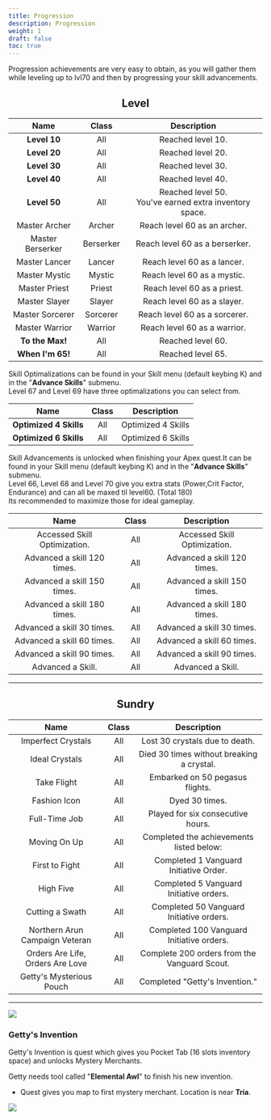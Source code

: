 ```yaml
---
title: Progression
description: Progression
weight: 1
draft: false
toc: true
---
```


Progression achievements are very easy to obtain, as you will gather them while leveling up to lvl70 and then by progressing your skill advancements.


<center>

## Level

</center>

|       **Name**       	| **Class** 	|                     **Description**                       	|
|:--------------------:	|:---------:	|:---------------------------------------------------------:	|
| **Level 10**         	|    All    	|                    Reached level 10.                      	|
| **Level 20**         	|    All    	|                    Reached level 20.                      	|
| **Level 30**         	|    All    	|                    Reached level 30.                      	|
| **Level 40**         	|    All    	|                    Reached level 40.                       	|
| **Level 50**         	|    All    	| Reached level 50. <br> You've earned extra inventory space. 	|
| Master Archer     	|   Archer  	|              Reach level 60 as an archer.                 	|
| Master Berserker   	| Berserker 	|             Reach level 60 as a berserker.                	|
| Master Lancer     	|   Lancer  	|               Reach level 60 as a lancer.                  	|
| Master Mystic     	|   Mystic  	|               Reach level 60 as a mystic.                     |
| Master Priest      	|   Priest  	|               Reach level 60 as a priest.                 	|
| Master Slayer     	|   Slayer  	|               Reach level 60 as a slayer.                 	|
| Master Sorcerer    	|  Sorcerer 	|              Reach level 60 as a sorcerer.                	|
| Master Warrior    	|  Warrior  	|              Reach level 60 as a warrior.                 	|
| **To the Max!**   	|    All    	|                    Reached level 60.                       	|
| **When I'm 65!**     	|    All    	|                    Reached level 65.                      	|

Skill Optimalizations can be found in your Skill menu (default keybing K) and in the "**Advance Skills**" submenu. <br>
Level 67 and Level 69 have three optimalizations you can select from.

|        **Name**        	| **Class** 	|   **Description**  	|
|:----------------------:	|:---------:	|:------------------:	|
| **Optimized 4 Skills** 	|    All    	| Optimized 4 Skills 	|
| **Optimized 6 Skills** 	|    All    	| Optimized 6 Skills 	|

Skill Advancements is unlocked when finishing your Apex quest.It can be found in your Skill menu (default keybing K) and in the "**Advance Skills**" submenu. <br>
Level 66, Level 68 and Level 70 give you extra stats (Power,Crit Factor, Endurance) and can all be maxed til level60. (Total 180) <br>
Its recommended to maximize those for ideal gameplay.

|           **Name**           	| **Class** 	|        **Description**       	|
|:----------------------------:	|:---------:	|:----------------------------:	|
| Accessed Skill Optimization. 	|    All    	| Accessed Skill Optimization. 	|
| Advanced a skill 120 times.  	|    All    	|  Advanced a skill 120 times. 	|
| Advanced a skill 150 times.  	|    All    	|  Advanced a skill 150 times. 	|
| Advanced a skill 180 times.  	|    All    	|  Advanced a skill 180 times. 	|
| Advanced a skill 30 times.   	|    All    	|  Advanced a skill 30 times.  	|
| Advanced a skill 60 times.   	|    All    	|  Advanced a skill 60 times.  	|
| Advanced a skill 90 times.   	|    All    	|  Advanced a skill 90 times.  	|
| Advanced a Skill.            	|    All    	|       Advanced a Skill.      	|

<hr/>

<center>

## Sundry

</center>

|             **Name**             	| **Class** 	|                **Description**               	|
|:--------------------------------:	|:---------:	|:--------------------------------------------:	|
| Imperfect Crystals               	|    All    	|        Lost 30 crystals due to death.        	|
| Ideal Crystals                   	|    All    	|   Died 30 times without breaking a crystal.  	|
| Take Flight                      	|    All    	|        Embarked on 50 pegasus flights.       	|
| Fashion Icon                     	|    All    	|                Dyed 30 times.                	|
| Full-Time Job                    	|    All    	|       Played for six consecutive hours.      	|
| Moving On Up                     	|    All    	|   Completed the achievements listed below:   	|
| First to Fight                   	|    All    	|    Completed 1 Vanguard Initiative Order.    	|
| High Five                        	|    All    	|    Completed 5 Vanguard Initiative orders.   	|
| Cutting a Swath                  	|    All    	|   Completed 50 Vanguard Initiative orders.   	|
| Northern Arun Campaign Veteran   	|    All    	|   Completed 100 Vanguard Initiative orders.  	|
| Orders Are Life, Orders Are Love 	|    All    	| Complete 200 orders from the Vanguard Scout. 	|
| Getty's Mysterious Pouch         	|    All    	|        Completed "Getty's Invention."        	|

<hr/>

![](https://i.imgur.com/Q20RzFE.png)

### Getty's Invention

Getty's Invention is quest which gives you Pocket Tab (16 slots inventory space) and unlocks Mystery Merchants.

Getty needs tool called "**Elemental Awl**" to finish his new invention.

- Quest gives you map to first mystery merchant. Location is near **Tria**.

![](https://i.imgur.com/eNZAleu.png)